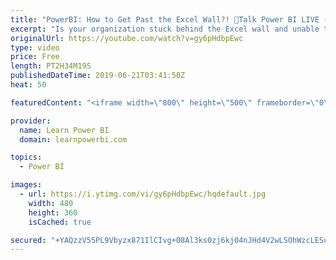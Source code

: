 ```yaml
---
title: "PowerBI: How to Get Past the Excel Wall?! 🔴Talk Power BI LIVE (Subscribe & Join)"
excerpt: "Is your organization stuck behind the Excel wall and unable to make progress with Power BI? Join as we discuss how you can blast past that Excel wall and embrace the new world of Power BI.  You have fallen in love with Power BI, but everyone in your team can't let go of Exce :-(  They claim to love their"
originalUrl: https://youtube.com/watch?v=gy6pHdbpEwc
type: video
price: Free
length: PT2H34M19S
publishedDateTime: 2019-06-21T03:41:50Z
heat: 50

featuredContent: "<iframe width=\"800\" height=\"500\" frameborder=\"0\" src=\"https://www.youtube.com/embed/gy6pHdbpEwc\" allow=\"accelerometer; autoplay; encrypted-media; gyroscope; picture-in-picture\" allowfullscreen></iframe>"

provider:
  name: Learn Power BI
  domain: learnpowerbi.com

topics:
  - Power BI

images:
  - url: https://i.ytimg.com/vi/gy6pHdbpEwc/hqdefault.jpg
    width: 480
    height: 360
    isCached: true

secured: "+YAQzzV55PL9Vbyzx871IlCIvg+08Al3ks0zj6kj04nJHd4V2wLSOhWzcLESuaCmJkvASJG1iBZmxJGojpusQ46k+uCayYvPhCaqt05UYyq+CXbTp5X/y3SoZXizbFdnF619gW12YymdnIU/F9P5pQpKoDXzhV+1SaTf+9IgJd2aPXg9+txjvmEMklEX6wvlQA2OOLLglMN6Dnjwa9q59FzIlJTnO41K7oW+GdKgQ70jyRgosc+iN5lF+W3L5JrrHX7xMAeMXUcoTrc/G7z75sbZXm7F0l7W1+uTJPJaHDPDZqeO6ULvjdyBjjuSsgDU6QL1dwDjo6qqMViMT5x9X9zsCDn5qfVca1eqHyHrOaQs1oxsAR4VR4srgttcfd084hS/vHowX0PIbjb664IhVmHb2skIWIMQb2fRshqQcDE=;+BBOiMUq3fyz7pZmTwoUWg=="
---
```


